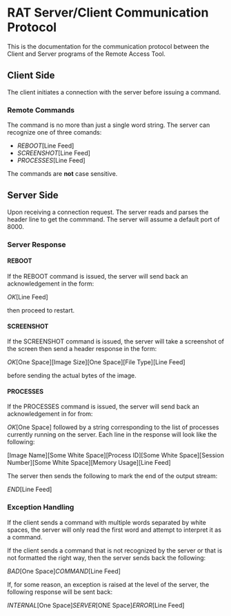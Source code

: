 # RAT Server/Client Communication Protocol
This is the documentation for the communication protocol between the Client and Server programs of the Remote Access Tool.

## Client Side
The client initiates a connection with the server before issuing a command.

### Remote Commands
The command is no more than just a single word string. The server can recognize one of three comands:
- *REBOOT*[Line Feed]
- *SCREENSHOT*[Line Feed]
- *PROCESSES*[Line Feed]

The commands are **not** case sensitive.

## Server Side
Upon receiving a connection request. The server reads and parses the header line to get the commmand. The server will assume a default port of 8000.

### Server Response

#### REBOOT
If the REBOOT command is issued, the server will send back an acknowledgement in the form:

*OK*[Line Feed]

then proceed to restart.

#### SCREENSHOT
If the SCREENSHOT command is issued, the server will take a screenshot of the screen then send a header response in the form:

*OK*[One Space][Image Size][One Space][File Type][Line Feed] 

before sending the actual bytes of the image.

#### PROCESSES
If the PROCESSES command is issued, the server will send back an acknowledgement in for from:

*OK*[One Space]
followed by a string corresponding to the list of processes currently running on the server. Each line in the response will look like the following:

[Image Name][Some White Space][Process ID][Some White Space][Session Number][Some White Space][Memory Usage][Line Feed]

The server then sends the following to mark the end of the output stream:

*END*[Line Feed]

### Exception Handling
If the client sends a command with multiple words separated by white spaces, the server will only read the first word and attempt to interpret it as a command.

If the client sends a command that is not recognized by the server or that is not formatted the right way, then the server sends back the following:

*BAD*[One Space]*COMMAND*[Line Feed]

If, for some reason, an exception is raised at the level of the server, the following response will be sent back:

*INTERNAL*[One Space]*SERVER*[ONE Space]*ERROR*[Line Feed]
